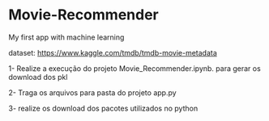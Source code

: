 # Movie-Recommender
My first app with machine learning

dataset: https://www.kaggle.com/tmdb/tmdb-movie-metadata

1- Realize a execução do projeto Movie_Recommender.ipynb. para gerar os download dos pkl

2- Traga os arquivos para pasta do projeto app.py

3- realize os download dos pacotes utilizados no python
